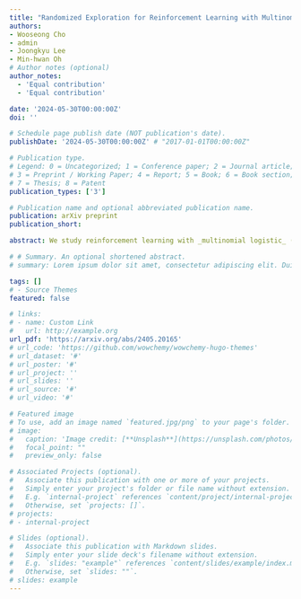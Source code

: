 ```yaml
---
title: "Randomized Exploration for Reinforcement Learning with Multinomial Logistic Function Approximation"
authors:
- Wooseong Cho
- admin
- Joongkyu Lee
- Min-hwan Oh
# Author notes (optional)
author_notes:
  - 'Equal contribution'
  - 'Equal contribution'

date: '2024-05-30T00:00:00Z'
doi: ''

# Schedule page publish date (NOT publication's date).
publishDate: '2024-05-30T00:00:00Z' # "2017-01-01T00:00:00Z"

# Publication type.
# Legend: 0 = Uncategorized; 1 = Conference paper; 2 = Journal article;
# 3 = Preprint / Working Paper; 4 = Report; 5 = Book; 6 = Book section;
# 7 = Thesis; 8 = Patent
publication_types: ['3']

# Publication name and optional abbreviated publication name.
publication: arXiv preprint
publication_short: 

abstract: We study reinforcement learning with _multinomial logistic_ (MNL) function approximation where the underlying transition probability kernel of the _Markov decision processes_ (MDPs) is parametrized by an unknown transition core with features of state and action. For the finite horizon episodic setting with inhomogeneous state transitions, we propose provably efficient algorithms with randomized exploration having frequentist regret guarantees. For our first algorithm, $\texttt{RRL-MNL}$, we adapt optimistic sampling to ensure the optimism of the estimated value function with sufficient frequency and establish that $\texttt{RRL-MNL}$ is both _statistically- and _computationally_ efficient, achieving a $\tilde{\mathcal{O}}(\kappa^{-1} d^{\frac{3}{2}} H^{\frac{3}{2}} \sqrt{T})$ frequentist regret bound with constant-time computational cost per episode. Here, $d$ is the dimension of the transition core, $H$ is the horizon length, $T$ is the total number of steps, and $\kappa$ is a problem-dependent constant. Despite the simplicity and practicality of $\texttt{RRL-MNL}$, its regret bound scales with $\kappa^{-1}$, which is potentially large in the worst case. To improve the dependence on $\kappa^{-1}$, we propose $\texttt{ORRL-MNL}$, which estimates the value function using local gradient information of the MNL transition model. We show that its frequentist regret bound is $\tilde{\mathcal{O}}(d^{\frac{3}{2}} H^{\frac{3}{2}} \sqrt{T} + \kappa^{-1} d^2 H^2)$. To the best of our knowledge, these are the first randomized RL algorithms for the MNL transition model that achieve both computational and statistical efficiency. Numerical experiments demonstrate the superior performance of the proposed algorithms.

# # Summary. An optional shortened abstract.
# summary: Lorem ipsum dolor sit amet, consectetur adipiscing elit. Duis posuere tellus ac convallis placerat. Proin tincidunt magna sed ex sollicitudin condimentum.

tags: []
# - Source Themes
featured: false

# links:
# - name: Custom Link
#   url: http://example.org
url_pdf: 'https://arxiv.org/abs/2405.20165'
# url_code: 'https://github.com/wowchemy/wowchemy-hugo-themes'
# url_dataset: '#'
# url_poster: '#'
# url_project: ''
# url_slides: ''
# url_source: '#'
# url_video: '#'

# Featured image
# To use, add an image named `featured.jpg/png` to your page's folder. 
# image:
#   caption: 'Image credit: [**Unsplash**](https://unsplash.com/photos/s9CC2SKySJM)'
#   focal_point: ""
#   preview_only: false

# Associated Projects (optional).
#   Associate this publication with one or more of your projects.
#   Simply enter your project's folder or file name without extension.
#   E.g. `internal-project` references `content/project/internal-project/index.md`.
#   Otherwise, set `projects: []`.
# projects:
# - internal-project

# Slides (optional).
#   Associate this publication with Markdown slides.
#   Simply enter your slide deck's filename without extension.
#   E.g. `slides: "example"` references `content/slides/example/index.md`.
#   Otherwise, set `slides: ""`.
# slides: example
---
```


<!-- {{% callout note %}}
Create your slides in Markdown - click the *Slides* button to check out the example.
{{% /callout %}}

Supplementary notes can be added here, including [code, math, and images](https://wowchemy.com/docs/writing-markdown-latex/). -->

